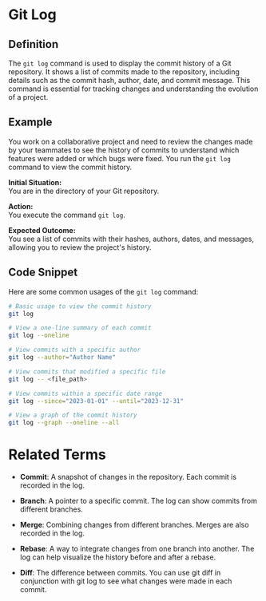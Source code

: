 # Git Log

## Definition

The `git log` command is used to display the commit history of a Git repository. It shows a list of commits made to the repository, including details such as the commit hash, author, date, and commit message. This command is essential for tracking changes and understanding the evolution of a project.

## Example

You work on a collaborative project and need to review the changes made by your teammates to see the history of commits to understand which features were added or which bugs were fixed. You run the `git log` command to view the commit history.

**Initial Situation:**  
You are in the directory of your Git repository.

**Action:**  
You execute the command `git log`.

**Expected Outcome:**  
You see a list of commits with their hashes, authors, dates, and messages, allowing you to review the project's history.

## Code Snippet

Here are some common usages of the `git log` command:

```bash
# Basic usage to view the commit history
git log

# View a one-line summary of each commit
git log --oneline

# View commits with a specific author
git log --author="Author Name"

# View commits that modified a specific file
git log -- <file_path>

# View commits within a specific date range
git log --since="2023-01-01" --until="2023-12-31"

# View a graph of the commit history
git log --graph --oneline --all
```

# Related Terms

- **Commit**: A snapshot of changes in the repository. Each commit is recorded in the log.

- **Branch**: A pointer to a specific commit. The log can show commits from different branches.
- **Merge**: Combining changes from different branches. Merges are also recorded in the log.
- **Rebase**: A way to integrate changes from one branch into another. The log can help visualize the history before and after a rebase.
- **Diff**: The difference between commits. You can use git diff in conjunction with git log to see what changes were made in each commit.
